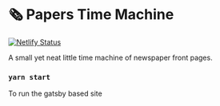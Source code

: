 # 🗞 Papers Time Machine

[![Netlify Status](https://api.netlify.com/api/v1/badges/762dce2a-b1c3-476e-ba52-350886af8fda/deploy-status)](https://app.netlify.com/sites/papers-time-machine/deploys)

A small yet neat little time machine of newspaper front pages.

### `yarn start`

To run the gatsby based site

